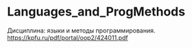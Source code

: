 # Languages_and_ProgMethods
Дисциплина: языки и методы программирования.
https://kpfu.ru/pdf/portal/oop2/424011.pdf
